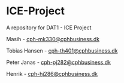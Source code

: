 # ICE-Project
A repository for DAT1 - ICE Project

Masih - cph-mk330@cphbusiness.dk

Tobias Hansen - cph-th401@cphbusiness.dk

Peter Janas - cph-pj282@cphbusiness.dk

Henrik - cph-hj286@cphbusiness.dk
